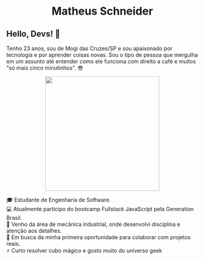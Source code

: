 <h1 align="center">Matheus Schneider</h1>

## Hello, Devs! 👋

Tenho 23 anos, sou de Mogi das Cruzes/SP e sou apaixonado por tecnologia e por aprender coisas novas. Sou o tipo de pessoa que mergulha em um assunto até entender como ele funciona com direito a café e muitos "só mais cinco minutinhos". 😎

<p align="center">
  <img src="https://media1.tenor.com/m/D0uqUaBmhOsAAAAC/let-him-cook-magic.gif" width="300" />
</p>

   
🎓 Estudante de Engenharia de Software.  
💻 Atualmente participo do bootcamp Fullstack JavaScript pela Generation Brasil.  
🔧 Venho da área de mecânica industrial, onde desenvolvi disciplina e atenção aos detalhes.  
🚀 Em busca da minha primeira oportunidade para colaborar com projetos reais.  
⚡ Curto resolver cubo mágico e gosto muito do universo geek
